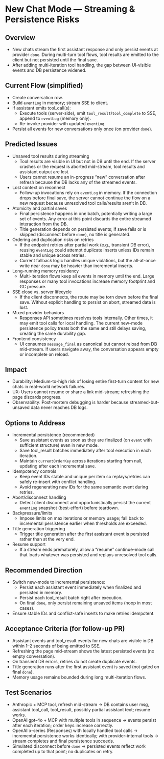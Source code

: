 # New Chat Mode — Streaming & Persistence Risks

## Overview
- New chats stream the first assistant response and only persist events at provider `done`. During multi-turn tool flows, tool results are emitted to the client but not persisted until the final save.
- After adding multi-iteration tool handling, the gap between UI-visible events and DB persistence widened.

## Current Flow (simplified)
- Create conversation row.
- Build `eventLog` in memory; stream SSE to client.
- If assistant emits tool_call(s):
  - Execute tools (server-side), emit `tool_result`/`tool_complete` to SSE, append to `eventLog` (memory only).
  - Re-invoke provider with updated `eventLog`.
- Persist all events for new conversations only once (on provider `done`).

## Predicted Issues
- Unsaved tool results during streaming
  - Tool results are visible in UI but not in DB until the end. If the server crashes or the request is aborted mid-stream, tool results and assistant output are lost.
  - Users cannot resume an in-progress “new” conversation after refresh because the DB lacks any of the streamed events.
- Lost context on reconnect
  - Follow-up invocations rely on `eventLog` in memory. If the connection drops before final save, the server cannot continue the flow on a new request because unresolved tool calls/results aren’t in DB.
- Atomicity and partial saves
  - Final persistence happens in one batch, potentially writing a large set of events. Any error at this point discards the entire streamed interaction from the DB.
  - Title generation depends on persisted events; if save fails or is skipped (disconnect before `done`), no title is generated.
- Ordering and duplication risks on retries
  - If the endpoint retries after partial work (e.g., transient DB error), reusing `eventLog` could attempt duplicate inserts unless IDs remain stable and unique across retries.
  - Current fallback logic handles unique violations, but the all-at-once write near `done` may be heavier than incremental inserts.
- Long-running memory residency
  - Multi-iteration flows keep all events in memory until the end. Large responses or many tool invocations increase memory footprint and GC pressure.
- SSE close vs. server lifecycle
  - If the client disconnects, the route may be torn down before the final save. Without explicit handling to persist on abort, streamed data is lost.
- Mixed provider behaviors
  - Responses API sometimes resolves tools internally. Other times, it may emit tool calls for local handling. The current new-mode persistence policy treats both the same and still delays saving, creating the same durability gap.
- Frontend consistency
  - UI consumes `message_final` as canonical but cannot reload from DB mid-stream. If users navigate away, the conversation appears empty or incomplete on reload.

## Impact
- Durability: Medium-to-high risk of losing entire first-turn content for new chats in real-world network failures.
- UX: Users cannot resume or share a link mid-stream; refreshing the page discards progress.
- Observability: Post-mortem debugging is harder because streamed-but-unsaved data never reaches DB logs.

## Options to Address
- Incremental persistence (recommended)
  - Save assistant events as soon as they are finalized (on `event` with sufficient structure) even in new mode.
  - Save tool_result batches immediately after tool execution in each iteration.
  - Maintain `currentOrderKey` across iterations starting from null, updating after each incremental save.
- Idempotency controls
  - Keep event IDs stable and unique per item so replays/retries can safely re-insert with conflict handling.
  - Avoid regenerating new IDs for the same semantic event during retries.
- Abort/disconnect handling
  - Detect client disconnect and opportunistically persist the current `eventLog` snapshot (best-effort) before teardown.
- Backpressure/limits
  - Impose limits on max iterations or memory usage; fall back to incremental persistence earlier when thresholds are exceeded.
- Title generation triggering
  - Trigger title generation after the first assistant event is persisted rather than at the very end.
- Resume support
  - If a stream ends prematurely, allow a “resume” continue-mode call that loads whatever was persisted and replays unresolved tool calls.

## Recommended Direction
- Switch new-mode to incremental persistence:
  - Persist each assistant event immediately when finalized and persisted in memory.
  - Persist each tool_result batch right after execution.
  - On final `done`, only persist remaining unsaved items (noop in most cases).
- Ensure stable IDs and conflict-safe inserts to make retries idempotent.

## Acceptance Criteria (for follow-up PR)
- Assistant events and tool_result events for new chats are visible in DB within 1–2 seconds of being emitted to SSE.
- Refreshing the page mid-stream shows the latest persisted events (no empty conversation).
- On transient DB errors, retries do not create duplicate events.
- Title generation runs after the first assistant event is saved (not gated on final `done`).
- Memory usage remains bounded during long multi-iteration flows.

## Test Scenarios
- Anthropic + MCP tool, refresh mid-stream → DB contains user msg, assistant tool_call, tool_result, possibly partial assistant text; resume works.
- OpenAI gpt-4o + MCP with multiple tools in sequence → events persist after each iteration; order keys increase correctly.
- OpenAI o-series (Responses) with locally handled tool calls → incremental persistence works identically; with provider-internal tools → stream completes and final persistence succeeds.
- Simulated disconnect before `done` → persisted events reflect work completed up to that point; no duplicates on retry.
